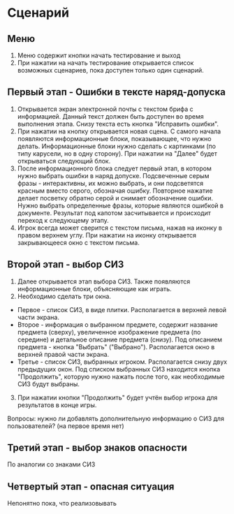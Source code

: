 # Сценарий

## Меню

1. Меню содержит кнопки начать тестирование и выход
2. При нажатии на начать тестирование открывается список возможных сценариев, пока доступен только один сценарий.

## Первый этап - Ошибки в тексте наряд-допуска
1. Открывается экран электронной почты с текстом брифа с информацией. Данный текст должен быть доступен во время выполнения этапа. Снизу текста есть кнопка "Исправить ошибки".
2. При нажатии на кнопку открывается новая сцена. С самого начала появляются информационные блоки, показывающее, что нужно делать. Информационные блоки нужно сделать с картинками (по типу карусели, но в одну сторону). При нажатии на "Далее" будет открываться следующий блок.
3. После информационного блока следует первый этап, в котором нужно выбрать ошибки в наряд допуске. Подсвеченные серым фразы - интерактивны, их можно выбрать, и они подсветятся красным вместо серого, обозначая ошибку. Повторное нажатие делает посветку обратно серой и снимает обозначение ошибки. Нужно выбрать определенные фразы, которые являются ошибкой в документе. Результат под капотом засчитывается и происходит переход к следующему этапу.
4. Игрок всегда может сверится с текстом письма, нажав на иконку в правом верхнем углу. При нажатии на иконку открывается закрывающееся окно с текстом письма.

## Второй этап - выбор СИЗ
1. Далее открывается этап выбора СИЗ. Также появляются информационные блоки, объясняющие как играть.
2. Необходимо сделать три окна. 
- Первое - список СИЗ, в виде плитки. Располагается в верхней левой части экрана.
- Второе - информация о выбранном предмете, содержит название предмета (сверху), увеличенное изображение предмета (по середине) и детальное описание предмета (снизу). Под описанием предмета - кнопка "Выбрать" ("Выбрано"). Располагается окно в верхней правой части экрана.
- Третье - список СИЗ, выбранных игроком. Располагается снизу двух предыдущих окон. Под списком выбранных СИЗ находится кнопка "Продолжить", которую нужно нажать после того, как необходимые СИЗ будут выбраны. 
3. При нажатии кнопки "Продолжить" будет учтён выбор игрока для результатов в конце игры.

Вопросы: нужно ли добавлять дополнительную информацию о СИЗ для пользователей? (на первое время нет)

## Третий этап - выбор знаков опасности

По аналогии со знаками СИЗ

## Четвертый этап - опасная ситуация

Непонятно пока, что реализовывать